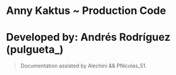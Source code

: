 # Anny Kaktus ~ Production Code
# Developed by: Andrés Rodríguez (pulgueta_)

> Documentation assisted by Alechini && PNicolas_51.


